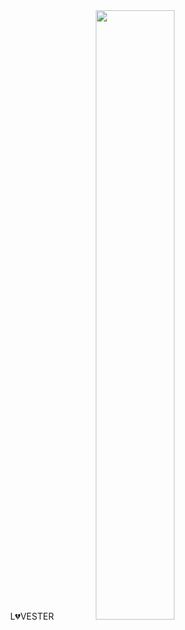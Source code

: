 <div align="center">
  L💔VESTER
  <img src="https://github.com/Carny94/dating-app/assets/134980150/667b4d26-a0a9-4d23-826a-98086d7a2015" width="50%" >

</div>
